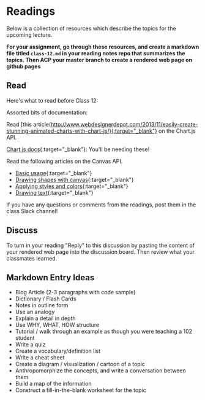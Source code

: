 # Readings

Below is a collection of resources which describe the topics for the upcoming lecture.  

**For your assignment, go through these resources, and create a markdown file titled `class-12.md` in your reading notes repo that summarizes the topics. Then ACP your master branch to create a rendered web page on github pages**

## Read

Here's what to read before Class 12:

Assorted bits of documentation:

Read [this article(<http://www.webdesignerdepot.com/2013/11/easily-create-stunning-animated-charts-with-chart-js/){:target="_blank"}> on the Chart.js API.

[Chart.js docs](http://www.chartjs.org/docs/){:target="_blank"}: You'll be needing these!

Read the following articles on the Canvas API.

- [Basic usage](https://developer.mozilla.org/en-US/docs/Web/API/Canvas_API/Tutorial/Basic_usage){:target="_blank"}
- [Drawing shapes with canvas](https://developer.mozilla.org/en-US/docs/Web/API/Canvas_API/Tutorial/Drawing_shapes){:target="_blank"}
- [Applying styles and colors](https://developer.mozilla.org/en-US/docs/Web/API/Canvas_API/Tutorial/Applying_styles_and_colors){:target="_blank"}
- [Drawing text](https://developer.mozilla.org/en-US/docs/Web/API/Canvas_API/Tutorial/Drawing_text){:target="_blank"}

If you have any questions or comments  from the readings, post them in the class Slack channel!

## Discuss

To turn in your reading "Reply" to this discussion by pasting the content of your rendered web page into the discussion board. Then review what your classmates learned.

## Markdown Entry Ideas

- Blog Article (2-3 paragraphs with code sample)
- Dictionary / Flash Cards
- Notes in outline form
- Use an analogy
- Explain a detail in depth
- Use WHY, WHAT, HOW structure
- Tutorial / walk through an example as though you were teaching a 102 student
- Write a quiz
- Create a vocabulary/definition list
- Write a cheat sheet
- Create a diagram / visualization / cartoon of a topic
- Anthropomorphize the concepts, and write a conversation between them
- Build a map of the information
- Construct a fill-in-the-blank worksheet for the topic

